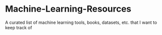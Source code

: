 # Machine-Learning-Resources
A curated list of machine learning tools, books, datasets, etc. that I want to keep track of
